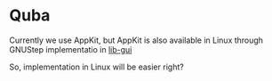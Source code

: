 # Quba

Currently we use AppKit, but AppKit is also available in Linux through GNUStep implementatio in [lib-gui](https://github.com/gnustep/libs-gui)

So, implementation in Linux will be easier right?
